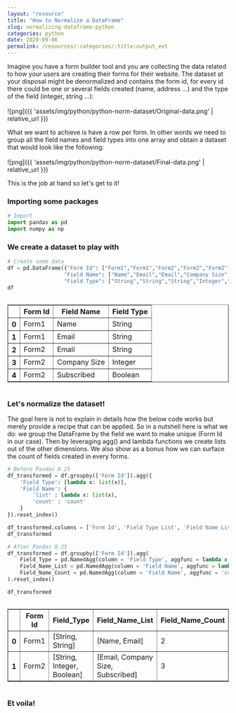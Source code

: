 ```yaml
---
layout: "resource"
title: "How to Normalize a DataFrame"
slug: normalizing-dataframe-python
categories: python
date: 2020-09-06
permalink: /resources/:categories/:title:output_ext
---
```

Imagine you have a form builder tool and you are collecting the data related to how your users are creating their forms for their website. The dataset at your disposal might be denormalized and contains the form id, for every id there could be one or several fields created (name, address ...) and the type of the field (integer, string ...):<br/><br/>
![png]({{ 'assets/img/python/python-norm-dataset/Original-data.png' | relative_url }})

What we want to achieve is have a row per form. In other words we need to group all the field names and field types into one array and obtain a dataset that would look like the following:<br/><br/>
![png]({{ 'assets/img/python/python-norm-dataset/Final-data.png' | relative_url }})

This is the job at hand so let's get to it!

### Importing some packages


```python
# Import
import pandas as pd
import numpy as np
```

### We create a dataset to play with


```python
# Create some data
df = pd.DataFrame({"Form Id": ["Form1","Form1","Form2","Form2","Form2"],
                  "Field Name": ["Name","Email","Email","Company Size","Subscribed"],
                  "Field Type": ["String","String","String","Integer","Boolean"]})
df
```




<div style="overflow-x:auto;">

<table border="1" class="dataframe">
<thead>
<tr>
<th></th>
<th>Form Id</th>
<th>Field Name</th>
<th>Field Type</th>
</tr>
</thead>
<tbody>
<tr>
<th>0</th>
<td>Form1</td>
<td>Name</td>
<td>String</td>
</tr>
<tr>
<th>1</th>
<td>Form1</td>
<td>Email</td>
<td>String</td>
</tr>
<tr>
<th>2</th>
<td>Form2</td>
<td>Email</td>
<td>String</td>
</tr>
<tr>
<th>3</th>
<td>Form2</td>
<td>Company Size</td>
<td>Integer</td>
</tr>
<tr>
<th>4</th>
<td>Form2</td>
<td>Subscribed</td>
<td>Boolean</td>
</tr>
</tbody>
</table>
</div>



### Let's normalize the dataset!

The goal here is not to explain in details how the below code works but merely provide a recipe that can be applied. So in a nutshell here is what we do: we group the DataFrame by the field we want to make unique (Form Id in our case). Then by leveraging agg() and lambda functions we create lists out of the other dimensions. We also show as a bonus how we can surface the count of fields created in every forms.


```python
# Before Pandas 0.25
df_transformed = df.groupby(['Form Id']).agg({
    'Field Type': [lambda x: list(x)],
    'Field Name': {
        'list' : lambda x: list(x),
        'count' : 'count'
    }
}).reset_index()

df_transformed.columns = ['Form Id', 'Field Type List', 'Field Name List', 'Field Name Count']
df_transformed
```


```python
# After Pandas 0.25
df_transformed = df.groupby(['Form Id']).agg(
    Field_Type = pd.NamedAgg(column = 'Field Type', aggfunc = lambda x: list(x)),
    Field_Name_List = pd.NamedAgg(column = 'Field Name', aggfunc = lambda x: list(x)),
    Field_Name_Count = pd.NamedAgg(column = 'Field Name', aggfunc = 'count')
).reset_index()

df_transformed
```




<div style="overflow-x:auto;">

<table border="1" class="dataframe">
<thead>
<tr>
<th></th>
<th>Form Id</th>
<th>Field_Type</th>
<th>Field_Name_List</th>
<th>Field_Name_Count</th>
</tr>
</thead>
<tbody>
<tr>
<th>0</th>
<td>Form1</td>
<td>[String, String]</td>
<td>[Name, Email]</td>
<td>2</td>
</tr>
<tr>
<th>1</th>
<td>Form2</td>
<td>[String, Integer, Boolean]</td>
<td>[Email, Company Size, Subscribed]</td>
<td>3</td>
</tr>
</tbody>
</table>
</div>



### Et voila!
